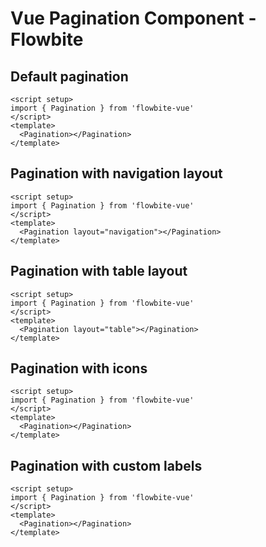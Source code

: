 <script setup>
import PaginationExample from './pagination/examples/PaginationExample.vue';
import PaginationNavigationExample from './pagination/examples/PaginationNavigationExample.vue';
import PaginationTableExample from './pagination/examples/PaginationTableExample.vue';
import PaginationWithIconsExample from './pagination/examples/PaginationWithIconsExample.vue';
import PaginationWithCustomTextExample from './pagination/examples/PaginationWithCustomTextExample.vue';
</script>
# Vue Pagination Component - Flowbite

## Default pagination

```vue
<script setup>
import { Pagination } from 'flowbite-vue'
</script>
<template>
  <Pagination></Pagination>
</template>
```

<PaginationExample />

## Pagination with navigation layout

```vue
<script setup>
import { Pagination } from 'flowbite-vue'
</script>
<template>
  <Pagination layout="navigation"></Pagination>
</template>
```

<PaginationNavigationExample />

## Pagination with table layout

```vue
<script setup>
import { Pagination } from 'flowbite-vue'
</script>
<template>
  <Pagination layout="table"></Pagination>
</template>
```

<PaginationWithIconsExample />

## Pagination with icons

```vue
<script setup>
import { Pagination } from 'flowbite-vue'
</script>
<template>
  <Pagination></Pagination>
</template>
```

<PaginationWithCustomTextExample />

## Pagination with custom labels

```vue
<script setup>
import { Pagination } from 'flowbite-vue'
</script>
<template>
  <Pagination></Pagination>
</template>
```
